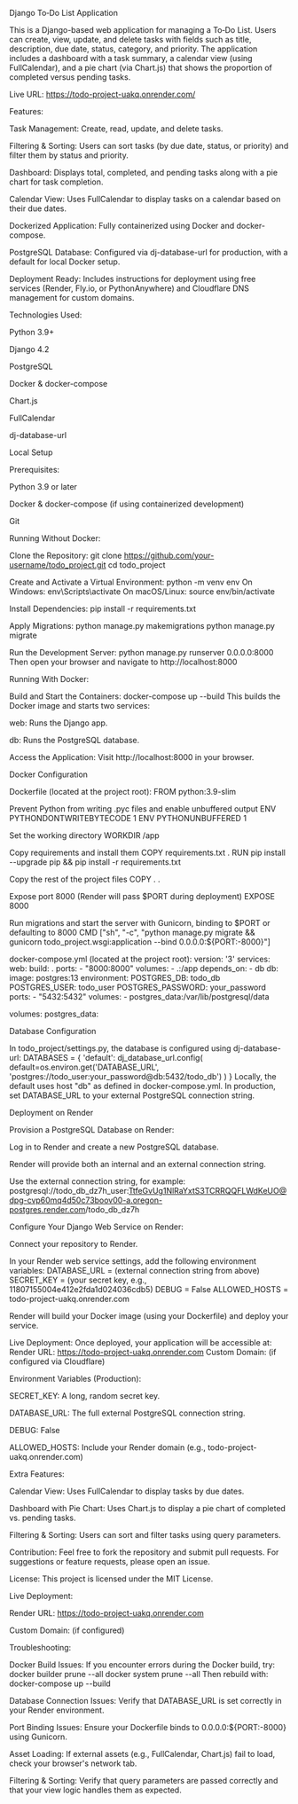 Django To‑Do List Application

This is a Django-based web application for managing a To‑Do List. Users can create, view, update, and delete tasks with fields such as title, description, due date, status, category, and priority. The application includes a dashboard with a task summary, a calendar view (using FullCalendar), and a pie chart (via Chart.js) that shows the proportion of completed versus pending tasks.

Live URL: https://todo-project-uakq.onrender.com/

Features:

Task Management: Create, read, update, and delete tasks.

Filtering & Sorting: Users can sort tasks (by due date, status, or priority) and filter them by status and priority.

Dashboard: Displays total, completed, and pending tasks along with a pie chart for task completion.

Calendar View: Uses FullCalendar to display tasks on a calendar based on their due dates.

Dockerized Application: Fully containerized using Docker and docker-compose.

PostgreSQL Database: Configured via dj-database-url for production, with a default for local Docker setup.

Deployment Ready: Includes instructions for deployment using free services (Render, Fly.io, or PythonAnywhere) and Cloudflare DNS management for custom domains.

Technologies Used:

Python 3.9+

Django 4.2

PostgreSQL

Docker & docker-compose

Chart.js

FullCalendar

dj-database-url

Local Setup

Prerequisites:

Python 3.9 or later

Docker & docker-compose (if using containerized development)

Git

Running Without Docker:

Clone the Repository: git clone https://github.com/your-username/todo_project.git cd todo_project

Create and Activate a Virtual Environment: python -m venv env On Windows: env\Scripts\activate On macOS/Linux: source env/bin/activate

Install Dependencies: pip install -r requirements.txt

Apply Migrations: python manage.py makemigrations python manage.py migrate

Run the Development Server: python manage.py runserver 0.0.0.0:8000 Then open your browser and navigate to http://localhost:8000

Running With Docker:

Build and Start the Containers: docker-compose up --build This builds the Docker image and starts two services:

web: Runs the Django app.

db: Runs the PostgreSQL database.

Access the Application: Visit http://localhost:8000 in your browser.

Docker Configuration

Dockerfile (located at the project root):
FROM python:3.9-slim

Prevent Python from writing .pyc files and enable unbuffered output
ENV PYTHONDONTWRITEBYTECODE 1 ENV PYTHONUNBUFFERED 1

Set the working directory
WORKDIR /app

Copy requirements and install them
COPY requirements.txt . RUN pip install --upgrade pip && pip install -r requirements.txt

Copy the rest of the project files
COPY . .

Expose port 8000 (Render will pass $PORT during deployment)
EXPOSE 8000

Run migrations and start the server with Gunicorn, binding to $PORT or defaulting to 8000
CMD ["sh", "-c", "python manage.py migrate && gunicorn todo_project.wsgi:application --bind 0.0.0.0:${PORT:-8000}"]

docker-compose.yml (located at the project root):
version: '3' services: web: build: . ports: - "8000:8000" volumes: - .:/app depends_on: - db db: image: postgres:13 environment: POSTGRES_DB: todo_db POSTGRES_USER: todo_user POSTGRES_PASSWORD: your_password ports: - "5432:5432" volumes: - postgres_data:/var/lib/postgresql/data

volumes: postgres_data:

Database Configuration

In todo_project/settings.py, the database is configured using dj-database-url: DATABASES = { 'default': dj_database_url.config( default=os.environ.get('DATABASE_URL', 'postgres://todo_user:your_password@db:5432/todo_db') ) } Locally, the default uses host "db" as defined in docker-compose.yml. In production, set DATABASE_URL to your external PostgreSQL connection string.

Deployment on Render

Provision a PostgreSQL Database on Render:

Log in to Render and create a new PostgreSQL database.

Render will provide both an internal and an external connection string.

Use the external connection string, for example: postgresql://todo_db_dz7h_user:TtfeGvUg1NlRaYxtS3TCRRQQFLWdKeUO@dpg-cvp60mq4d50c73boov00-a.oregon-postgres.render.com/todo_db_dz7h

Configure Your Django Web Service on Render:

Connect your repository to Render.

In your Render web service settings, add the following environment variables: DATABASE_URL = (external connection string from above) SECRET_KEY = (your secret key, e.g., 11807155004e412e2fda1d024036cdb5) DEBUG = False ALLOWED_HOSTS = todo-project-uakq.onrender.com

Render will build your Docker image (using your Dockerfile) and deploy your service.

Live Deployment: Once deployed, your application will be accessible at: Render URL: https://todo-project-uakq.onrender.com Custom Domain: (if configured via Cloudflare)

Environment Variables (Production):

SECRET_KEY: A long, random secret key.

DATABASE_URL: The full external PostgreSQL connection string.

DEBUG: False

ALLOWED_HOSTS: Include your Render domain (e.g., todo-project-uakq.onrender.com)

Extra Features:

Calendar View: Uses FullCalendar to display tasks by due dates.

Dashboard with Pie Chart: Uses Chart.js to display a pie chart of completed vs. pending tasks.

Filtering & Sorting: Users can sort and filter tasks using query parameters.

Contribution: Feel free to fork the repository and submit pull requests. For suggestions or feature requests, please open an issue.

License: This project is licensed under the MIT License.

Live Deployment:

Render URL: https://todo-project-uakq.onrender.com

Custom Domain: (if configured)

Troubleshooting:

Docker Build Issues: If you encounter errors during the Docker build, try: docker builder prune --all docker system prune --all Then rebuild with: docker-compose up --build

Database Connection Issues: Verify that DATABASE_URL is set correctly in your Render environment.

Port Binding Issues: Ensure your Dockerfile binds to 0.0.0.0:${PORT:-8000} using Gunicorn.

Asset Loading: If external assets (e.g., FullCalendar, Chart.js) fail to load, check your browser's network tab.

Filtering & Sorting: Verify that query parameters are passed correctly and that your view logic handles them as expected.
